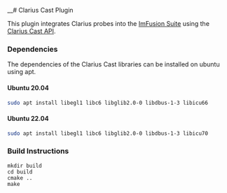 __# Clarius Cast Plugin

This plugin integrates Clarius probes into the [ImFusion Suite](imfusion.com) using the [Clarius Cast API](https://github.com/clariusdev/cast). 

### Dependencies
The dependencies of the Clarius Cast libraries can be installed on ubuntu using apt.

#### Ubuntu 20.04
```bash
sudo apt install libegl1 libc6 libglib2.0-0 libdbus-1-3 libicu66
```

#### Ubuntu 22.04
```bash
sudo apt install libegl1 libc6 libglib2.0-0 libdbus-1-3 libicu70
```


### Build Instructions
```
mkdir build
cd build
cmake ..
make
```
